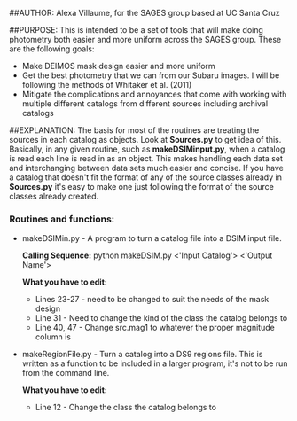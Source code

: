 ##AUTHOR:
Alexa Villaume, for the SAGES group based at UC Santa Cruz

##PURPOSE:
This is intended to be a set of tools that will make doing photometry both easier and more uniform across the SAGES group. These are the following
goals:
* Make DEIMOS mask design easier and more uniform
* Get the best photometry that we can from our Subaru images. I will be following the methods of Whitaker et al. (2011)
* Mitigate the complications and annoyances that come with working with multiple different catalogs from different sources including archival
  catalogs 


##EXPLANATION:
The basis for most of the routines are treating the sources in each catalog as objects. Look at **Sources.py** to get idea of this. Basically, in
any given routine, such as **makeDSIMinput.py**, when a catalog is read each line is read in as an object. This makes handling each data set and
interchanging between data sets much easier and concise. If you have a catalog that doesn't fit the format of any of the source classes already in
**Sources.py** it's easy to make one just following the format of the source classes already created.


### Routines and functions:
* makeDSIMin.py - A program to turn a catalog file into a DSIM input file.

    **Calling Sequence:** python makeDSIM.py <'Input Catalog'> <'Output Name'>

    **What you have to edit:** 
    * Lines 23-27 - need to be changed to suit the needs of the mask design
    * Line 31 - Need to change the kind of the class the catalog belongs to
    * Line 40, 47 - Change src.mag1 to whatever the proper magnitude column is

* makeRegionFile.py - Turn a catalog into a DS9 regions file. This is written as a function to be included in a larger program, it's not to be run
  from the command line.

  **What you have to edit:**
  * Line 12 - Change the class the catalog belongs to
